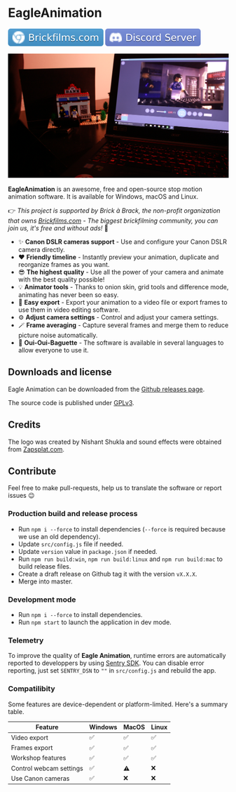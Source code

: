 # EagleAnimation

[![Official Website](docs/tags/website.svg)](https://brickfilms.com/) [![Discord](docs/tags/discord.svg)](https://discord.com/invite/mmU2sVAJUq)

![Eagle Animation in use by Théo Aron](docs/imgs/img_2.png)

**EagleAnimation** is an awesome, free and open-source stop motion animation software. It is available for Windows, macOS and Linux.

👉 _This project is supported by Brick à Brack, the non-profit organization that owns [Brickfilms.com](https://brickfilms.com/) - The biggest brickfilming community, you can join us, it's free and
without ads!_ 🎥

- ✨ **Canon DSLR cameras support** - Use and configure your Canon DSLR camera directly.
- ❤️ **Friendly timeline** - Instantly preview your animation, duplicate and reorganize frames as you want.
- 😎 **The highest quality** - Use all the power of your camera and animate with the best quality possible!
- 💡 **Animator tools** - Thanks to onion skin, grid tools and difference mode, animating has never been so easy.
- 💾 **Easy export** - Export your animation to a video file or export frames to use them in video editing software.
- ⚙️ **Adjust camera settings** - Control and adjust your camera settings.
- 🪄 **Frame averaging** - Capture several frames and merge them to reduce picture noise automatically.
- 🥖 **Oui-Oui-Baguette** - The software is available in several languages to allow everyone to use it.

## Downloads and license

Eagle Animation can be downloaded from the [Github releases page](https://github.com/brick-a-brack/eagle-animation/releases).

The source code is published under [GPLv3](http://www.gnu.org/licenses/gpl.html).

## Credits

The logo was created by Nishant Shukla and sound effects were obtained from [Zapsplat.com](https://zapsplat.com/).

## Contribute

Feel free to make pull-requests, help us to translate the software or report issues 😉

### Production build and release process

- Run `npm i --force` to install dependencies (`--force` is required because we use an old dependency).
- Update `src/config.js` file if needed.
- Update `version` value in `package.json` if needed.
- Run `npm run build:win`, `npm run build:linux` and `npm run build:mac` to build release files.
- Create a draft release on Github tag it with the version `vX.X.X`.
- Merge into master.

### Development mode

- Run `npm i --force` to install dependencies.
- Run `npm start` to launch the application in dev mode.

### Telemetry

To improve the quality of **Eagle Animation**, runtime errors are automatically reported to developpers by using [Sentry SDK](https://sentry.io/). You can disable error reporting, just set
`SENTRY_DSN` to `""` in `src/config.js` and rebuild the app.

### Compatilibity

Some features are device-dependent or platform-limited. Here's a summary table.

| Feature                 | Windows | MacOS | Linux |
| ----------------------- | ------- | ----- | ----- |
| Video export            | ✅      | ✅    | ✅    |
| Frames export           | ✅      | ✅    | ✅    |
| Workshop features       | ✅      | ✅    | ✅    |
| Control webcam settings | ✅      | ⚠️    | ❌    |
| Use Canon cameras       | ✅      | ❌    | ❌    |
